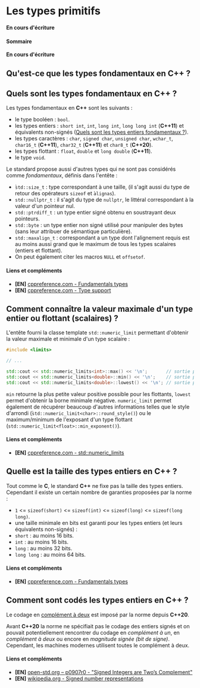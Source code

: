 # Les types primitifs

**En cours d'écriture**

#### Sommaire

**En cours d'écriture**

## Qu'est-ce que les types fondamentaux en C++ ?

## Quels sont les types fondamentaux en C++ ?

Les types fondamentaux en **C++** sont les suivants :
 - le type booléen : `bool`.
 - les types entiers : `short int`, `int`, `long int`, `long long int` (**C++11**) et équivalents non-signés ([Quels sont les types entiers fondamentaux ?](404)).
 - les types caractères : `char`, `signed char`, `unsigned char`, `wchar_t`, `char16_t` (**C++11**), `char32_t` (**C++11**) et `char8_t` (**C++20**).
 - les types flottant : `float`, `double` et `long double` (**C++11**).
 - le type `void`.

Le standard propose aussi d'autres types qui ne sont pas considérés comme *fondamentaux*, définis dans l'entête *<cstddef>* :
 - ̀`std::size_t` : type correspondant à une taille, (il s'agit aussi du type de retour des opérateurs `sizeof` et ̀`alignas`).
 - `std::nullptr_t` : il s'agit du type de `nullptr`, le littéral correspondant à la valeur d'un pointeur nul.
 - `std::ptrdiff_t` : un type entier signé obtenu en soustrayant deux pointeurs.
 - `std::byte` : un type entier non signé utilisé pour manipuler des bytes (sans leur attribuer de sémantique particulière).
 - `std::maxalign_t` : correspondant a un type dont l'alignement requis est au moins aussi grand que le maximum de tous les types scalaires (entiers et flottant).
 - On peut également citer les macros `NULL` et `offsetof`.

#### Liens et compléments
  - **[EN]** [cppreference.com - Fundamentals types](https://en.cppreference.com/w/cpp/language/types)
  - **[EN]** [cppreference.com - Type support](https://en.cppreference.com/w/cpp/types)

## Comment connaître la valeur maximale d'un type entier ou flottant (scalaires) ?

L'entête *<limits>* fourni la classe template `std::numeric_limit` permettant d'obtenir la valeur maximale et minimale d'un type scalaire :

```cpp
#include <limits>

// ...

std::cout << std::numeric_limits<int>::max() << '\n';       // sortie possible : 2147483647
std::cout << std::numeric_limits<double>::min() << '\n';    // sortie possible : 2.22507e-308
std::cout << std::numeric_limits<double>::lowest() << '\n'; // sortie possible : -1.79769e+308
```

`min` retourne la plus petite valeur positive possible pour les flottants, `lowest` permet d'obtenir la borne minimale négative. `numeric_limit` permet également de récupérer beaucoup d'autres informations telles que le style d'arrondi (̀`std::numeric_limit<char>::round_style()`) ou le maximum/minimum de l'exposant d'un type flottant (`std::numeric_limit<float>::min_exponent()`).

#### Liens et compléments
  - **[EN]** [cppreference.com - std::numeric_limits](https://en.cppreference.com/w/cpp/types/numeric_limits)

## Quelle est la taille des types entiers en C++ ?

Tout comme le **C**, le standard **C++** ne fixe pas la taille des types entiers. Cependant il existe un certain nombre de garanties proposées par la norme :
 - `1` <= `sizeof(short)` <= `sizeof(int)` <= `sizeof(long)` <= `sizeof(long long)`.
 - une taille minimale en bits est garanti pour les types entiers (et leurs équivalents non-signés) :
  - `short` : au moins 16 bits.
  - `int` : au moins 16 bits.
  - `long` : au moins 32 bits.
  - `long long` : au moins 64 bits.

#### Liens et compléments
 - **[EN]** [cppreference.com - Fundamentals types](https://en.cppreference.com/w/cpp/language/types)

## Comment sont codés les types entiers en C++ ?

Le codage en [complément à deux](https://fr.wikipedia.org/wiki/Compl%C3%A9ment\_%C3%A0\_deux) est imposé par la norme depuis **C++20**.

Avant **C++20** la norme ne spécifiait pas le codage des entiers signés et on pouvait potentiellement rencontrer du codage en *complément à un*, en *complément à deux* ou encore en *magnitude signée (bit de signe)*. Cependant, les machines modernes utilisent toutes le complément à deux.

#### Liens et compléments
 - **[EN]** [open-std.org – p0907r0 - "Signed Integers are Two’s Complement"](http://www.open-std.org/jtc1/sc22/wg21/docs/papers/2018/p0907r0.html)
 - **[EN]** [wikipedia.org - Signed number representations](https://en.wikipedia.org/wiki/Signed\_number\_representations#Signed\_magnitude\_representation)
